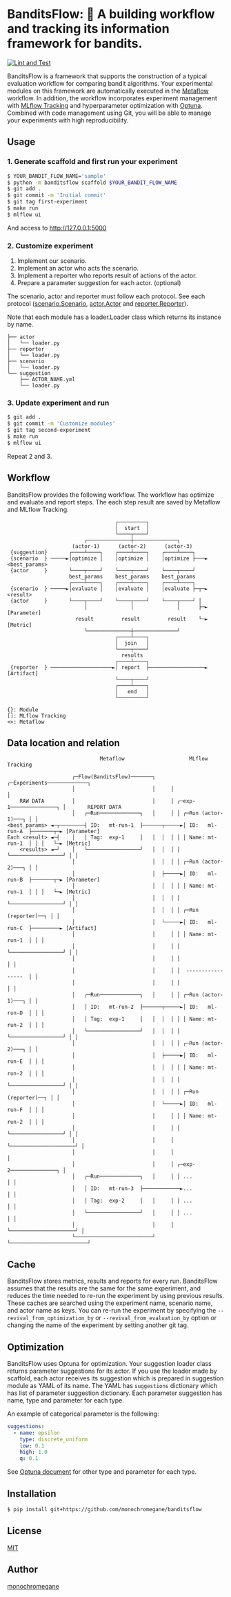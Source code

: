 # BanditsFlow: :slot_machine: A building workflow and tracking its information framework for bandits.

[![Lint and Test](https://github.com/monochromegane/banditsflow/actions/workflows/ci.yml/badge.svg)](https://github.com/monochromegane/banditsflow/actions/workflows/ci.yml)

BanditsFlow is a framework that supports the construction of a typical evaluation workflow for comparing bandit algorithms.
Your experimental modules on this framework are automatically executed in the [Metaflow](https://metaflow.org/) workflow.
In addition, the workflow incorporates experiment management with [MLflow Tracking](https://mlflow.org/docs/latest/tracking.html) and hyperparameter optimization with [Optuna](https://optuna.org/).
Combined with code management using Git, you will be able to manage your experiments with high reproducibility.

## Usage

### 1. Generate scaffold and first run your experiment

```sh
$ YOUR_BANDIT_FLOW_NAME='sample'
$ python -m banditsflow scaffold $YOUR_BANDIT_FLOW_NAME
$ git add .
$ git commit -m 'Initial commit'
$ git tag first-experiment
$ make run
$ mlflow ui
```

And access to http://127.0.0.1:5000

### 2. Customize experiment

1. Implement our scenario.
1. Implement an actor who acts the scenario.
1. Implement a reporter who reports result of actions of the actor.
1. Prepare a parameter suggestion for each actor. (optional)

The scenario, actor and reporter must follow each protocol.
See each protocol ([scenario.Scenario](https://github.com/monochromegane/banditsflow/blob/main/banditsflow/scenario.py), [actor.Actor](https://github.com/monochromegane/banditsflow/blob/main/banditsflow/actor.py) and [reporter.Reporter](https://github.com/monochromegane/banditsflow/blob/main/banditsflow/reporter.py)).

Note that each module has a loader.Loader class which returns its instance by name.

```
├── actor
│   └── loader.py
├── reporter
│   └── loader.py
├── scenario
│   └── loader.py
└── suggestion
    ├── ACTOR_NAME.yml
    └── loader.py
```

### 3. Update experiment and run

```sh
$ git add .
$ git commit -m 'Customize modules'
$ git tag second-experiment
$ make run
$ mlflow ui
```

Repeat 2 and 3.

## Workflow

BanditsFlow provides the following workflow.
The workflow has optimize and evaluate and report steps.
The each step result are saved by Metaflow and MLflow Tracking.

```
                                   ┌─────────┐
                                   │  start  │
                                   └────┬────┘
                         ┌──────────────┼──────────────┐
                     (actor-1)      (actor-2)      (actor-3)
 {suggestion}       ┌────┴────┐    ┌────┴────┐    ┌────┴────┐
 {scenario  } ─────►│optimize │    │optimize │    │optimize ├───► <best_params>
 {actor     }       └────┬────┘    └────┬────┘    └────┬────┘
                    best_params    best_params    best_params
                    ┌────┴────┐    ┌────┴────┐    ┌────┴────┐
 {scenario  } ─────►│evaluate │    │evaluate │    │evaluate ├─┬─► <result>
 {actor     }       └────┬────┘    └────┬────┘    └────┬────┘ │
                         │              │              │      ├─► [Parameter]
                      result         result         result    └─► [Metric]
                         └──────────────┼──────────────┘
                                   ┌────┴────┐
                                   │  join   │
                                   └────┬────┘
                                     results
                                   ┌────┴────┐
 {reporter  } ────────────────────►│ report  ├──────────────────► [Artifact]
                                   └────┬────┘
                                   ┌────┴────┐
                                   │   end   │
                                   └─────────┘

{}: Module
[]: MLflow Tracking
<>: Metaflow
```

## Data location and relation

```
                              Metaflow                     MLflow Tracking

                     ┌─Flow(BanditsFlow)───────┐     ┌─Experiments─────────────┐
                     │                         │     │                         │
    RAW DATA         │                         │     │ ┌─exp-1───────────────┐ │       REPORT DATA
                     │   ┌─Run─────────────┐   │     │ │ ┌─Run (actor-1)───┐ │ │
<best_params> ◄─┬────────┤ ID:   mt-run-1  ├──────┬─────►│ ID:   ml-run-A  ├───────┬─► [Parameter]
Each <result> ◄─┤    │   │ Tag:  exp-1     │   │  │  │ │ │ Name: mt-run-1  │ │ │   └─► [Metric]
    <results> ◄─┘    │   └─────────────────┘   │  │  │ │ └─────────────────┘ │ │
                     │                         │  │  │ │ ┌─Run (actor-2)───┐ │ │
                     │                         │  ├─────►│ ID:   ml-run-B  ├───────┬─► [Parameter]
                     │                         │  │  │ │ │ Name: mt-run-1  │ │ │   └─► [Metric]
                     │                         │  │  │ │ └─────────────────┘ │ │
                     │                         │  │  │ │ ┌─Run (reporter)──┐ │ │
                     │                         │  └─────►│ ID:   ml-run-C  ├─────────► [Artifact]
                     │                         │     │ │ │ Name: mt-run-1  │ │ │
                     │                         │     │ │ └─────────────────┘ │ │
                     │                         │     │ │                     │ │
                     │                         │     │ │  -----------------  │ │
                     │                         │     │ │                     │ │
                     │   ┌─Run─────────────┐   │     │ │ ┌─Run (actor-1)───┐ │ │
                     │   │ ID:   mt-run-2  ├──────┬─────►│ ID:   ml-run-D  │ │ │
                     │   │ Tag:  exp-1     │   │  │  │ │ │ Name: mt-run-2  │ │ │
                     │   └─────────────────┘   │  │  │ │ └─────────────────┘ │ │
                     │                         │  │  │ │ ┌─Run (actor-2)───┐ │ │
                     │                         │  ├─────►│ ID:   ml-run-E  │ │ │
                     │                         │  │  │ │ │ Name: mt-run-2  │ │ │
                     │                         │  │  │ │ └─────────────────┘ │ │
                     │                         │  │  │ │ ┌─Run (reporter)──┐ │ │
                     │                         │  └─────►│ ID:   ml-run-F  │ │ │
                     │                         │     │ │ │ Name: mt-run-2  │ │ │
                     │                         │     │ │ └─────────────────┘ │ │
                     │                         │     │ └─────────────────────┘ │
                     │                         │     │                         │
                     │                         │     │ ┌─exp-2───────────────┐ │
                     │   ┌─Run─────────────┐   │     │ │ ...                 │ │
                     │   │ ID:   mt-run-3  ├────────────►...                 │ │
                     │   │ Tag:  exp-2     │   │     │ │ ...                 │ │
                     │   └─────────────────┘   │     │ │ ...                 │ │
                     │                         │     │ └─────────────────────┘ │
                     └─────────────────────────┘     └─────────────────────────┘
```

## Cache

BanditsFlow stores metrics, results and reports for every run.
BanditsFlow assumes that the results are the same for the same experiment, and reduces the time needed to re-run the experiment by using previous results.
These caches are searched using the experiment name, scenario name, and actor name as keys.
You can re-run the experiment by specifying the `--revival_from_optimization_by` or `--revival_from_evaluation_by` option or changing the name of the experiment by setting another git tag.

## Optimization

BanditsFlow uses Optuna for optimization.
Your suggestion loader class returns parameter suggestions for its actor.
If you use the loader made by scaffold, each actor receives its suggestion which is prepared in suggestion module as YAML of its name.
The YAML has `suggestions` dictionary which has list of parameter suggestion dictionary.
Each parameter suggestion has name, type and parameter for each type.

An example of categorical parameter is the following:

```yml
suggestions:
  - name: epsilon
    type: discrete_uniform
    low: 0.1
    high: 1.0
    q: 0.1
```

See [Optuna document](https://optuna.readthedocs.io/en/stable/reference/generated/optuna.trial.Trial.html) for other type and parameter for each type.


## Installation

```sh
$ pip install git+https://github.com/monochromegane/banditsflow
```

## License

[MIT](https://github.com/monochromegane/banditsflow/blob/master/LICENSE)

## Author

[monochromegane](https://github.com/monochromegane)
